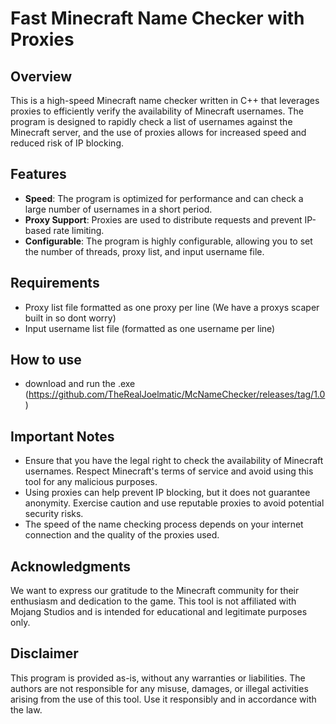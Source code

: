 # Fast Minecraft Name Checker with Proxies

## Overview

This is a high-speed Minecraft name checker written in C++ that leverages proxies to efficiently verify the availability of Minecraft usernames. The program is designed to rapidly check a list of usernames against the Minecraft server, and the use of proxies allows for increased speed and reduced risk of IP blocking.

## Features

- **Speed**: The program is optimized for performance and can check a large number of usernames in a short period.
- **Proxy Support**: Proxies are used to distribute requests and prevent IP-based rate limiting.
- **Configurable**: The program is highly configurable, allowing you to set the number of threads, proxy list, and input username file.

## Requirements

- Proxy list file formatted as one proxy per line (We have a proxys scaper built in so dont worry)
- Input username list file (formatted as one username per line)

## How to use
- download and run the .exe (https://github.com/TheRealJoelmatic/McNameChecker/releases/tag/1.0)
## Important Notes

- Ensure that you have the legal right to check the availability of Minecraft usernames. Respect Minecraft's terms of service and avoid using this tool for any malicious purposes.
- Using proxies can help prevent IP blocking, but it does not guarantee anonymity. Exercise caution and use reputable proxies to avoid potential security risks.
- The speed of the name checking process depends on your internet connection and the quality of the proxies used.

## Acknowledgments

We want to express our gratitude to the Minecraft community for their enthusiasm and dedication to the game. This tool is not affiliated with Mojang Studios and is intended for educational and legitimate purposes only.

## Disclaimer

This program is provided as-is, without any warranties or liabilities. The authors are not responsible for any misuse, damages, or illegal activities arising from the use of this tool. Use it responsibly and in accordance with the law.
